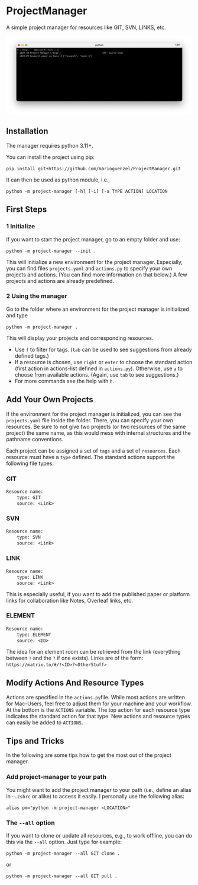 # ProjectManager

A simple project manager for resources like GIT, SVN, LINKS, etc.

![sample image](image.png)

## Installation

The manager requires python 3.11+.

You can install the project using pip:

```
pip install git+https://github.com/marioguenzel/ProjectManager.git
```

It can then be used as python module, i.e., 
```
python -m project-manager [-h] [-i] [-a TYPE ACTION] LOCATION
```

## First Steps

### 1 Initialize 

If you want to start the project manager, go to an empty folder and use:
```
python -m project-manager --init .
```
This will initialize a new environment for the project manager.
Especially, you can find files `projects.yaml` and `actions.py` to specify your own projects and actions. (You can find more information on that below.)
A few projects and actions are already predefined.

### 2 Using the manager

Go to the folder where an environment for the project manager is initialized and type 
```
python -m project-manager .
```
This will display your projects and corresponding resources.
- Use `f` to filter for tags. (`tab` can be used to see suggestions from already defined tags.)
- If a resource is chosen, use `right` or `enter` to choose the standard action (first action in actions-list defined in `actions.py`). Otherwise, use `a` to choose from available actions. (Again, use `tab` to see suggestions.)
- For more commands see the help with `h`.


## Add Your Own Projects

If the environment for the project manager is initialized, you can see the `projects.yaml` file inside the folder. 
There, you can specify your own resources. 
Be sure to not give two projects (or two resources of the same project) the same name, as this would mess with internal structures and the pathname conventions.

Each project can be assigned a set of `tags` and a set of `resources`.
Each resource must have a `type` defined. 
The standard actions support the following file types:

### GIT
```
Resource name:
    type: GIT
    source: <Link>
```

### SVN
```
Resource name:
    type: SVN
    source: <Link>
```

### LINK
```
Resource name:
    type: LINK
    source: <Link>
```

This is especially useful, if you want to add the published paper or platform links for collaboration like Notes, Overleaf links, etc. 

### ELEMENT
```
Resource name:
    type: ELEMENT
    source: <ID>
```

The idea for an element room can be retrieved from the link (everything between `!` and the `?` if one exists).
Links are of the form:
`https://matrix.to/#/!<ID>?<OtherStuff>`


## Modify Actions And Resource Types

Actions are specified in the `actions.py`file. 
While most actions are written for Mac-Users, feel free to adjust them for your machine and your workflow.
At the bottom is the `ACTIONS` variable. 
The top action for each resource type indicates the standard action for that type.
New actions and resource types can easily be added to `ACTIONS`.


## Tips and Tricks

In the following are some tips how to get the most out of the project manager.


### Add project-manager to your path

You might want to add the project manager to your path (i.e., define an alias in `~.zshrc` or alike) to access it easily. 
I personally use the following alias:
```
alias pm="python -m project-manager <LOCATION>"
```

### The `--all` option

If you want to clone or update all resources, e.g., to work offline, you can do this via the `--all` option. 
Just type for example:
```
python -m project-manager --all GIT clone .
```
or 
```
python -m project-manager --all GIT pull .
```